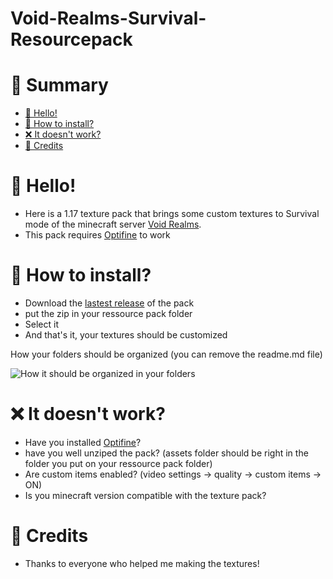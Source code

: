 Void-Realms-Survival-Resourcepack
======

# 📜 Summary
* [👋 Hello!](https://github.com/Astri2/Void-Realms-Survival-Resourcepack/#-hello)
* [📂 How to install?](https://github.com/Astri2/Void-Realms-Survival-Resourcepack/#-how-to-install)
* [❌ It doesn't work?](https://github.com/Astri2/Void-Realms-Survival-Resourcepack/#-it-doesnt-work)
* [🙏 Credits](https://github.com/Astri2/Void-Realms-Survival-Resourcepack/#-credits)

# 👋 Hello!
* Here is a 1.17 texture pack that brings some custom textures to Survival mode of the minecraft server [Void Realms](https://voidrealms.net/).
* This pack requires [Optifine](https://optifine.net/home) to work

# 📂 How to install?
* Download the [lastest release](https://github.com/Astri2/Void-Realms-Survival-Resourcepack/releases) of the pack
* put the zip in your ressource pack folder
* Select it
* And that's it, your textures should be customized

How your folders should be organized (you can remove the readme.md file)

![How it should be organized in your folders](https://i.imgur.com/fstVvo4.png)


# ❌ It doesn't work?
* Have you installed [Optifine](https://optifine.net/home)?
* have you well unziped the pack? (assets folder should be right in the folder you put on your ressource pack folder)
* Are custom items enabled? (video settings -> quality -> custom items -> ON)
* Is you minecraft version compatible with the texture pack?

# 🙏 Credits
* Thanks to everyone who helped me making the textures!